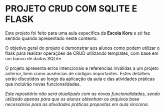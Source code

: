 # PROJETO CRUD COM SQLITE E FLASK
Este projeto foi feito para uma aula específica da **Escola Koru** e só faz sentido quando apresentado neste contexto.

O objetivo geral do projeto é demonstrar aos alunos como podem utilizar o flask para realizar operações de CRUD utilizando templates, com base em um banco de dados SQLite.

O projeto apresenta erros intencionais e referencias inválidas a um projeto anterior, bem como ausências de códigos importantes. Estes detalhes serão discutidos ao longo da aplicação da aula e das atividades práticas que incluirão novas funcionalidades.

*Este repositório não será atualizado com as novas funcionalidades, sendo utilizado apenas para que os alunos obtenham os arquivos base necessários para as atividades práticas propostas em aula síncrona.*
